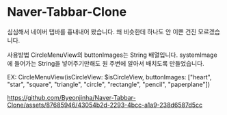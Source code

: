 # Naver-Tabbar-Clone

심심해서 네이버 탭바를 흉내내어 봤습니다. 왜 비슷한데 하나도 안 이쁜 건진 모르겠습니다.

사용방법
CircleMenuView의 buttonImages는 String 배열입니다.  systemImage에 들어가는 String을 넣어주기만해도 원 주변에 알아서 배치도록 만들었습니다.

EX: 
CircleMenuView(isCircleView: $isCircleView,  buttonImages: ["heart", "star", "square", "triangle", "circle", "rectangle", "pencil", "paperplane"])


https://github.com/Byeonjinha/Naver-Tabbar-Clone/assets/87685946/43054b2d-2293-4bcc-a1a9-238d6587d5cc


